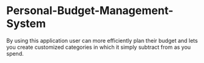 # Personal-Budget-Management-System
By using this application user can more efficiently plan their budget and lets you create customized categories in which it simply subtract from as you spend. 
